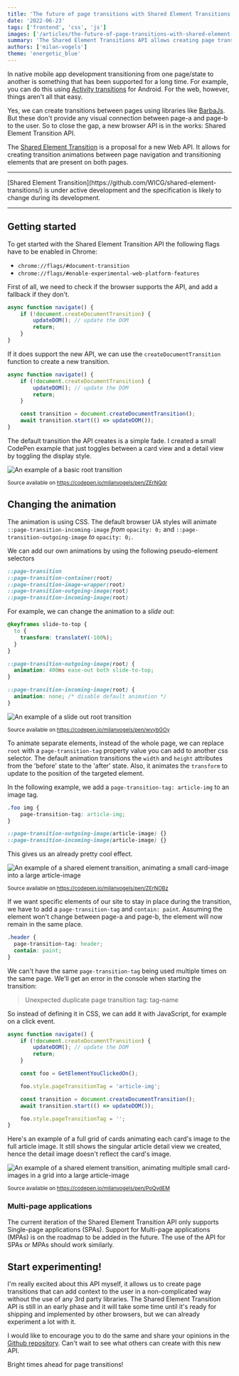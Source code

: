 ```yaml
---
title: 'The future of page transitions with Shared Element Transitions'
date: '2022-06-23'
tags: ['frontend', 'css', 'js']
images: ['/articles/the-future-of-page-transitions-with-shared-element-transitions/header.jpg']
summary: 'The Shared Element Transitions API allows creating page transitions using a browser API that can provide users with a better visual connection between page-a and page-b by transitioning shared elements on both pages.'
authors: ['milan-vogels']
theme: 'energetic_blue'
---
```


In native mobile app development transitioning from one page/state to another is something that has been supported for a long time. For example, you can do this using [Activity transitions](https://developer.android.com/training/transitions/start-activity) for Android. For the web, however, things aren't all that easy.

Yes, we can create transitions between pages using libraries like [BarbaJs](https://barba.js.org/). But these don't provide any visual connection between page-a and page-b to the user. So to close the gap, a new browser API is in the works: Shared Element Transition API.

The [Shared Element Transition](https://github.com/WICG/shared-element-transitions/) is a proposal for a new Web API. It allows for creating transition animations between page navigation and transitioning elements that are present on both pages.

---

<div className="p-4 bg-io_energetic_blue-100 font-serif">[Shared Element Transition](https://github.com/WICG/shared-element-transitions/) is under active development and the specification is likely to change during its development.</div>

---

## Getting started

To get started with the Shared Element Transition API the following flags have to be enabled in Chrome:

- `chrome://flags/#document-transition`
- `chrome://flags/#enable-experimental-web-platform-features`

First of all, we need to check if the browser supports the API, and add a fallback if they don't.

```JavaScript
async function navigate() {
    if (!document.createDocumentTransition) {
        updateDOM(); // update the DOM
        return;
    }
}
```

If it does support the new API, we can use the `createDocumentTransition` function to create a new transition.

```JavaScript
async function navigate() {
    if (!document.createDocumentTransition) {
        updateDOM(); // update the DOM
        return;
    }

    const transition = document.createDocumentTransition();
    await transition.start(() => updateDOM());
}
```

The default transition the API creates is a simple fade. I created a small CodePen example that just toggles between a card view and a detail view by toggling the display style.

![An example of a basic root transition](/articles/the-future-of-page-transitions-with-shared-element-transitions/codepen-1.gif)

<small>Source available on https://codepen.io/milanvogels/pen/ZErNQdr</small>

## Changing the animation

The animation is using CSS. The default browser UA styles will animate `::page-transition-incoming-image` _from_ `opacity: 0;` and `::page-transition-outgoing-image` _to_ `opacity: 0;`.

We can add our own animations by using the following pseudo-element selectors

```CSS
::page-transition
::page-transition-container(root)
::page-transition-image-wrapper(root)
::page-transition-outgoing-image(root)
::page-transition-incoming-image(root)
```

For example, we can change the animation to a _slide out_:

```CSS
@keyframes slide-to-top {
  to {
    transform: translateY(-100%);
  }
}

::page-transition-outgoing-image(root) {
  animation: 400ms ease-out both slide-to-top;
}

::page-transition-incoming-image(root) {
  animation: none; /* disable default animation */
}
```

![An example of a slide out root transition](/articles/the-future-of-page-transitions-with-shared-element-transitions/codepen-2.gif)

<small>Source available on https://codepen.io/milanvogels/pen/wvybGOy</small>

To animate separate elements, instead of the whole page, we can replace `root` with a `page-transition-tag` property value you can add to another css selector. The default animation transitions the `width` and `height` attributes from the 'before' state to the 'after' state. Also, it animates the `transform` to update to the position of the targeted element.

In the following example, we add a `page-transition-tag: article-img` to an image tag.

```CSS
.foo img {
    page-transition-tag: article-img;
}

::page-transition-outgoing-image(article-image) {}
::page-transition-incoming-image(article-image) {}

```

This gives us an already pretty cool effect.

![An example of a shared element transition, animating a small card-image into a large article-image](/articles/the-future-of-page-transitions-with-shared-element-transitions/codepen-3.gif)

<small>Source available on https://codepen.io/milanvogels/pen/ZErNOBz</small>

If we want specific elements of our site to stay in place during the transition, we have to add a `page-transition-tag` and `contain: paint`. Assuming the element won't change between page-a and page-b, the element will now remain in the same place.

```CSS
.header {
  page-transition-tag: header;
  contain: paint;
}

```

We can't have the same `page-transition-tag` being used multiple times on the same page. We'll get an error in the console when starting the transition:

> Unexpected duplicate page transition tag: tag-name

So instead of defining it in CSS, we can add it with JavaScript, for example on a click event.

```JavaScript
async function navigate() {
    if (!document.createDocumentTransition) {
        updateDOM(); // update the DOM
        return;
    }

    const foo = GetElementYouClickedOn();

    foo.style.pageTransitionTag = 'article-img';

    const transition = document.createDocumentTransition();
    await transition.start(() => updateDOM());

    foo.style.pageTransitionTag = '';
}
```

Here's an example of a full grid of cards animating each card's image to the full article image. It still shows the singular article detail view we created, hence the detail image doesn't reflect the card's image.

![An example of a shared element transition, animating multiple small card-images in a grid into a large article-image](/articles/the-future-of-page-transitions-with-shared-element-transitions/codepen-4.gif)

<small>Source available on https://codepen.io/milanvogels/pen/PoQvdEM</small>

### Multi-page applications

The current iteration of the Shared Element Transition API only supports Single-page applications (SPAs). Support for Multi-page applications (MPAs) is on the roadmap to be added in the future. The use of the API for SPAs or MPAs should work similarly.

## Start experimenting!

I'm really excited about this API myself, it allows us to create page transitions that can add context to the user in a non-complicated way without the use of any 3rd party libraries. The Shared Element Transition API is still in an early phase and it will take some time until it's ready for shipping and implemented by other browsers, but we can already experiment a lot with it.

I would like to encourage you to do the same and share your opinions in the [Github repository](https://github.com/WICG/shared-element-transitions). Can't wait to see what others can create with this new API.

Bright times ahead for page transitions!
